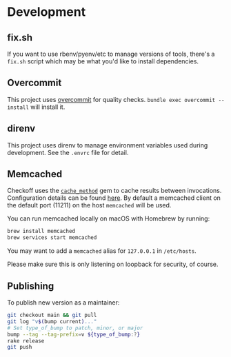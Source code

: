 # Development

## fix.sh

If you want to use rbenv/pyenv/etc to manage versions of tools,
there's a `fix.sh` script which may be what you'd like to install
dependencies.

## Overcommit

This project uses [overcommit](https://github.com/sds/overcommit) for
quality checks.  `bundle exec overcommit --install` will install it.

## direnv

This project uses direnv to manage environment variables used during
development.  See the `.envrc` file for detail.

## Memcached

Checkoff uses the
[`cache_method`](https://github.com/seamusabshere/cache_method) gem to
cache results between invocations.  Configuration details can be found
[here](https://github.com/seamusabshere/cache_method#configuration-and-supported-cache-clients).
By default a memcached client on the default port (11211) on the host
`memcached` will be used.

You can run memcached locally on macOS with Homebrew by running:

```sh
brew install memcached
brew services start memcached
```

You may want to add a `memcached` alias for `127.0.0.1` in `/etc/hosts`.

Please make sure this is only listening on loopback for security, of course.

## Publishing

To publish new version as a maintainer:

```sh
git checkout main && git pull
git log "v$(bump current)..."
# Set type_of_bump to patch, minor, or major
bump --tag --tag-prefix=v ${type_of_bump:?}
rake release
git push
```
